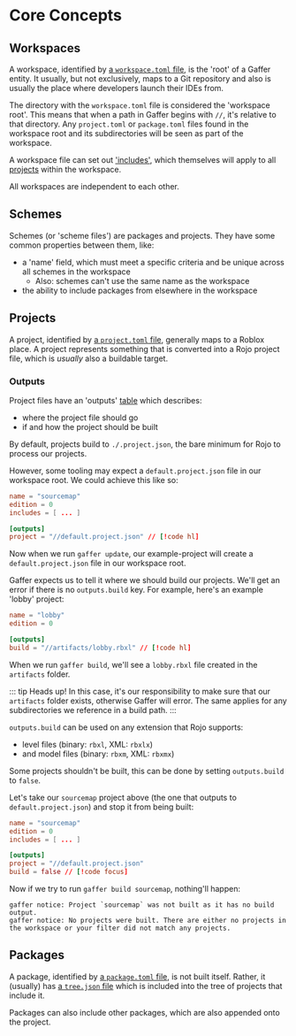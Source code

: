 # Core Concepts

## Workspaces

A workspace, identified by [a `workspace.toml` file](../reference/workspaces), is the 'root' of a Gaffer entity.
It usually, but not exclusively, maps to a Git repository and also is usually the place where developers launch their
IDEs from.

The directory with the `workspace.toml` file is considered the 'workspace root'. This means that when a path in Gaffer
begins with `//`, it's relative to that directory. Any `project.toml` or `package.toml` files found in the workspace root
and its subdirectories will be seen as part of the workspace.

A workspace file can set out ['includes'](#packages), which themselves will apply to all [projects](#projects) within
the workspace.

All workspaces are independent to each other.

## Schemes

Schemes (or 'scheme files') are packages and projects. They have some common properties between them, like:

- a 'name' field, which must meet a specific criteria and be unique across all schemes in the workspace
  - Also: schemes can't use the same name as the workspace
- the ability to include packages from elsewhere in the workspace

## Projects

A project, identified by [a `project.toml` file](../reference/projects), generally maps to a Roblox place. A project
represents something that is converted into a Rojo project file, which is _usually_ also a buildable target.

### Outputs

Project files have an 'outputs' [table](https://toml.io/en/v1.0.0#table) which describes:

- where the project file should go
- if and how the project should be built

By default, projects build to `./.project.json`, the bare minimum for Rojo to process our projects.

However, some tooling may expect a `default.project.json` file in our workspace root. We could achieve this like so:

```toml
name = "sourcemap"
edition = 0
includes = [ ... ]

[outputs]
project = "//default.project.json" // [!code hl]
```

Now when we run `gaffer update`, our example-project will create a `default.project.json` file in our workspace root.

Gaffer expects us to tell it where we should build our projects. We'll get an error if there is no `outputs.build` key.
For example, here's an example 'lobby' project:

```toml
name = "lobby"
edition = 0

[outputs]
build = "//artifacts/lobby.rbxl" // [!code hl]
```

When we run `gaffer build`, we'll see a `lobby.rbxl` file created in the `artifacts` folder.

::: tip Heads up!
In this case, it's our responsibility to make sure that our `artifacts` folder exists, otherwise Gaffer will error.
The same applies for any subdirectories we reference in a build path.
:::

`outputs.build` can be used on any extension that Rojo supports:

- level files (binary: `rbxl`, XML: `rbxlx`)
- and model files (binary: `rbxm`, XML: `rbxmx`)

Some projects shouldn't be built, this can be done by setting `outputs.build` to `false`.

Let's take our `sourcemap` project above (the one that outputs to `default.project.json`) and stop it from being built:

```toml
name = "sourcemap"
edition = 0
includes = [ ... ]

[outputs]
project = "//default.project.json"
build = false // [!code focus]
```

Now if we try to run `gaffer build sourcemap`, nothing'll happen:

```
gaffer notice: Project `sourcemap` was not built as it has no build output.
gaffer notice: No projects were built. There are either no projects in the workspace or your filter did not match any projects.
```

## Packages

A package, identified by [a `package.toml` file](../reference/packages), is not built itself. Rather, it (usually)
has [a `tree.json` file](../reference/trees) which is included into the tree of projects that include it.

Packages can also include other packages, which are also appended onto the project.
